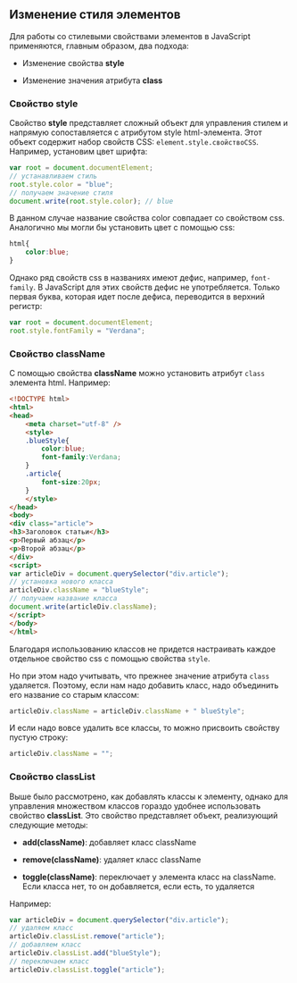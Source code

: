 ## Изменение стиля элементов

Для работы со стилевыми свойствами элементов в JavaScript применяются, главным образом, два подхода:

- Изменение свойства **style**

- Изменение значения атрибута **class**

### Свойство style

Свойство **style** представляет сложный объект для управления стилем и напрямую сопоставляется с атрибутом style html-элемента. 
Этот объект содержит набор свойств CSS: `element.style.свойствоCSS`. Например, установим цвет шрифта:

```js
var root = document.documentElement;
// устанавливаем стиль
root.style.color = "blue";
// получаем значение стиля
document.write(root.style.color); // blue
```

В данном случае название свойства color совпадает со свойством css. Аналогично мы могли бы установить цвет с помощью css:

```css
html{
	color:blue;
}
```

Однако ряд свойств css в названиях имеют дефис, например, `font-family`. В JavaScript для этих свойств дефис не употребляется. 
Только первая буква, которая идет после дефиса, переводится в верхний регистр:

```js
var root = document.documentElement;
root.style.fontFamily = "Verdana";
```

### Свойство className

С помощью свойства **className** можно установить атрибут `class` элемента html. Например:

```html
<!DOCTYPE html>
<html>
<head>
	<meta charset="utf-8" />
	<style>
	.blueStyle{
		color:blue;
		font-family:Verdana;
	}
	.article{
		font-size:20px;
	}
	</style>
</head>
<body>
<div class="article">
<h3>Заголовок статьи</h3>
<p>Первый абзац</p>
<p>Второй абзац</p>
</div>
<script>
var articleDiv = document.querySelector("div.article");
// установка нового класса
articleDiv.className = "blueStyle";
// получаем название класса
document.write(articleDiv.className);
</script>
</body>
</html>
```

Благодаря использованию классов не придется настраивать каждое отдельное свойство css с помощью свойства `style`.

Но при этом надо учитывать, что прежнее значение атрибута `class` удаляется. Поэтому, если нам надо добавить класс, надо объединить его 
название со старым классом:

```js
articleDiv.className = articleDiv.className + " blueStyle";
```

И если надо вовсе удалить все классы, то можно присвоить свойству пустую строку:

```js
articleDiv.className = "";
```

### Свойство classList

Выше было рассмотрено, как добавлять классы к элементу, однако для управления множеством классов гораздо удобнее использовать свойство 
**classList**. Это свойство представляет объект, реализующий следующие методы:

- **add(className)**: добавляет класс className

- **remove(className)**: удаляет класс className

- **toggle(className)**: переключает у элемента класс на className. Если класса нет, то он добавляется, если есть, то удаляется

Например:

```js
var articleDiv = document.querySelector("div.article");
// удаляем класс
articleDiv.classList.remove("article");
// добавляем класс
articleDiv.classList.add("blueStyle");
// переключаем класс
articleDiv.classList.toggle("article");
```

